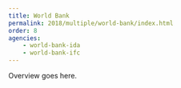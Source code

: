 ```yaml
---
title: World Bank
permalink: 2018/multiple/world-bank/index.html
order: 8
agencies:
    - world-bank-ida
    - world-bank-ifc
---
```


Overview goes here.
